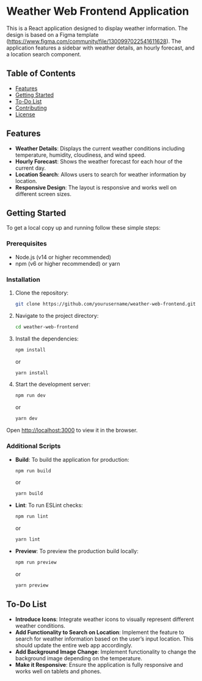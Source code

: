 # Weather Web Frontend Application

This is a React application designed to display weather information. The design is based on a Figma template (https://www.figma.com/community/file/1300997022541611628). The application features a sidebar with weather details, an hourly forecast, and a location search component.

## Table of Contents

- [Features](#features)
- [Getting Started](#getting-started)
- [To-Do List](#to-do-list)
- [Contributing](#contributing)
- [License](#license)

## Features

- **Weather Details**: Displays the current weather conditions including temperature, humidity, cloudiness, and wind speed.
- **Hourly Forecast**: Shows the weather forecast for each hour of the current day.
- **Location Search**: Allows users to search for weather information by location.
- **Responsive Design**: The layout is responsive and works well on different screen sizes.

## Getting Started

To get a local copy up and running follow these simple steps:

### Prerequisites

- Node.js (v14 or higher recommended)
- npm (v6 or higher recommended) or yarn

### Installation

1. Clone the repository:

    ```sh
    git clone https://github.com/yourusername/weather-web-frontend.git
    ```

2. Navigate to the project directory:

    ```sh
    cd weather-web-frontend
    ```

3. Install the dependencies:

    ```sh
    npm install
    ```

   or

    ```sh
    yarn install
    ```

4. Start the development server:

    ```sh
    npm run dev
    ```

   or

    ```sh
    yarn dev
    ```

Open [http://localhost:3000](http://localhost:3000) to view it in the browser.

### Additional Scripts

- **Build**: To build the application for production:

    ```sh
    npm run build
    ```

  or

    ```sh
    yarn build
    ```

- **Lint**: To run ESLint checks:

    ```sh
    npm run lint
    ```

  or

    ```sh
    yarn lint
    ```

- **Preview**: To preview the production build locally:

    ```sh
    npm run preview
    ```

  or

    ```sh
    yarn preview
    ```

## To-Do List

- **Introduce Icons**: Integrate weather icons to visually represent different weather conditions.
- **Add Functionality to Search on Location**: Implement the feature to search for weather information based on the user’s input location. This should update the entire web app accordingly.
- **Add Background Image Change**: Implement functionality to change the background image depending on the temperature.
- **Make it Responsive**: Ensure the application is fully responsive and works well on tablets and phones.
